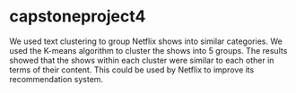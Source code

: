 # capstoneproject4
We used text clustering to group Netflix shows into similar categories. We used the K-means algorithm to cluster the shows into 5 groups. The results showed that the shows within each cluster were similar to each other in terms of their content. This could be used by Netflix to improve its recommendation system.

